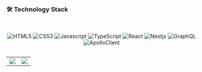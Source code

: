 ### 🛠️ Technology Stack

<br />

<p align="center">
<img alt="HTML5" src="https://img.shields.io/badge/HTML5-E34F26?style=flat-square&logo=html5&logoColor=white"/>
<img alt="CSS3" src="https://img.shields.io/badge/CSS3-1572B6?style=flat-square&logo=css3&logoColor=white"/>
<img alt="Javascript" src="https://img.shields.io/badge/JavaScript-F7DF1E?style=flat-square&logo=JavaScript&logoColor=000080"/>
<img alt="TypeScript" src="https://img.shields.io/badge/TypeScript-3178C6?style=flat-square&logo=TypeScript&logoColor=white"/>
<img alt="React" src="https://img.shields.io/badge/React-61DAFB?style=flat-square&logo=React&logoColor=white"/>
<img alt="Nextjs" src="https://img.shields.io/badge/Next.js-000000?style=flat-square&logo=Next.js&logoColor=white"/>
<img alt="GraphQL" src="https://img.shields.io/badge/GraphQL-E10098?style=flat-square&logo=GraphQL&logoColor=white"/>
<img alt="ApolloClient" src="https://img.shields.io/badge/ApolloClient-311C87?style=flat-square&logo=apollographql&logoColor=white"/>

</p>


##

<table align="center">
<tr>
<td valign="top">
<img src ="https://github-readme-stats.vercel.app/api?username=kwonkabi&&show_icons=true&theme=chartreuse-dark&hide_border=true">
</td>
<td valign="top">
<img src ="https://github-readme-stats.vercel.app/api/top-langs/?username=kwonkabi&layout=compact&theme=chartreuse-dark&hide_border=true">
</td>
</tr>
</table>
